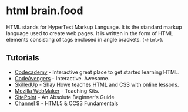 # html brain.food
HTML stands for HyperText Markup Language. It is the standard markup language used to create web pages. It is written in the form of HTML elements consisting of tags enclosed in angle brackets. (`<html>`).


## Tutorials

* [Codecademy] - Interactive great place to get started learning HTML.
* [CodeAvengers] - Interactive. Awesome.
* [SkilledUp] - Shay Howe teaches HTML and CSS with online lessons.
* [Mozilla WebMaker] - Teaching Kits.
* [SitePoint] - An Absolute Beginner's Guide
* [Channel 9] - HTML5 & CCS3 Fundamentals



<!-- Tutorial Links -->
[Codecademy]: http://www.codecademy.com/
[CodeAvengers]: http://www.codeavengers.com/web/1#1.1
[SkilledUp]: http://www.skilledup.com/courses/html-css.135566
[Mozilla WebMaker]: https://webmaker.org/en-US/explore
[SitePoint]: http://www.sitepoint.com/html-css-beginners-guide/
[Channel 9]: http://channel9.msdn.com/Series/HTML5-CSS3-Fundamentals-Development-for-Absolute-Beginners
